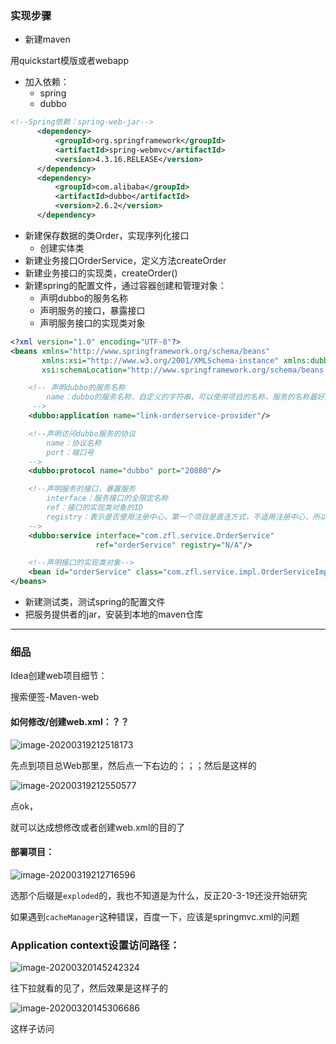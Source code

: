 ### 实现步骤

* 新建maven

用quickstart模版或者webapp

* 加入依赖：
    * spring
    * dubbo

```xml
<!--Spring依赖：spring-web-jar-->
      <dependency>
          <groupId>org.springframework</groupId>
          <artifactId>spring-webmvc</artifactId>
          <version>4.3.16.RELEASE</version>
      </dependency>
      <dependency>
          <groupId>com.alibaba</groupId>
          <artifactId>dubbo</artifactId>
          <version>2.6.2</version>
      </dependency>
```



* 新建保存数据的类Order，实现序列化接口
    * 创建实体类
* 新建业务接口OrderService，定义方法createOrder
* 新建业务接口的实现类，createOrder()
* 新建spring的配置文件，通过容器创建和管理对象：
    * 声明dubbo的服务名称
    * 声明服务的接口，暴露接口
    * 声明服务接口的实现类对象

```xml
<?xml version="1.0" encoding="UTF-8"?>
<beans xmlns="http://www.springframework.org/schema/beans"
       xmlns:xsi="http://www.w3.org/2001/XMLSchema-instance" xmlns:dubbo="http://code.alibabatech.com/schema/dubbo"
       xsi:schemaLocation="http://www.springframework.org/schema/beans http://www.springframework.org/schema/beans/spring-beans.xsd http://code.alibabatech.com/schema/dubbo http://code.alibabatech.com/schema/dubbo/dubbo.xsd">

    <!-- 声明dubbo的服务名称
        name：dubbo的服务名称，自定义的字符串，可以使用项目的名称，服务的名称最好是胃一直，dubbo框架内部用来区分服务用的
     -->
    <dubbo:application name="link-orderservice-provider"/>

    <!--声明访问dubbo服务的协议
        name：协议名称
        port：端口号
    -->
    <dubbo:protocol name="dubbo" port="20880"/>

    <!--声明服务的接口，暴露服务
        interface：服务接口的全限定名称
        ref：接口的实现类对象的ID
        registry：表示是否使用注册中心，第一个项目是直连方式，不适用注册中心，所以赋值为“N/A”
    -->
    <dubbo:service interface="com.zfl.service.OrderService"
                   ref="orderService" registry="N/A"/>

    <!--声明接口的实现类对象-->
    <bean id="orderService" class="com.zfl.service.impl.OrderServiceImpl"/>
</beans>
```



* 新建测试类，测试spring的配置文件
* 把服务提供者的jar，安装到本地的maven仓库

----

### 细品

Idea创建web项目细节：

搜索便签-Maven-web

#### 如何修改/创建web.xml：？？

![image-20200319212518173](E:\Desktop\note\Dubbo\Edition_2.assets\image-20200319212518173.png)

先点到项目总Web那里，然后点一下右边的；；；然后是这样的

![image-20200319212550577](E:\Desktop\note\Dubbo\Edition_2.assets\image-20200319212550577.png)

点ok，

就可以达成想修改或者创建web.xml的目的了

#### 部署项目：

![image-20200319212716596](E:\Desktop\note\Dubbo\Edition_2.assets\image-20200319212716596.png)

选那个后缀是`exploded`的，我也不知道是为什么，反正20-3-19还没开始研究

如果遇到`cacheManager`这种错误，百度一下，应该是springmvc.xml的问题

### Application context设置访问路径：

![image-20200320145242324](E:\Desktop\note\Dubbo\Edition_2.assets\image-20200320145242324.png)

往下拉就看的见了，然后效果是这样子的

![image-20200320145306686](E:\Desktop\note\Dubbo\Edition_2.assets\image-20200320145306686.png)

这样子访问